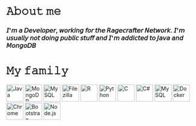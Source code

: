 <body>
  <h1>𝙰𝚋𝚘𝚞𝚝 𝚖𝚎</h1>
  <h3>𝘐'𝘮 𝘢 𝘋𝘦𝘷𝘦𝘭𝘰𝘱𝘦𝘳, 𝘸𝘰𝘳𝘬𝘪𝘯𝘨 𝘧𝘰𝘳 𝘵𝘩𝘦 𝘙𝘢𝘨𝘦𝘤𝘳𝘢𝘧𝘵𝘦𝘳 𝘕𝘦𝘵𝘸𝘰𝘳𝘬. 𝘐'𝘮 𝘶𝘴𝘶𝘢𝘭𝘭𝘺 𝘯𝘰𝘵 𝘥𝘰𝘪𝘯𝘨 𝘱𝘶𝘣𝘭𝘪𝘤 𝘴𝘵𝘶𝘧𝘧 𝘢𝘯𝘥 𝘐'𝘮 𝘢𝘥𝘥𝘪𝘤𝘵𝘦𝘥 𝘵𝘰 𝘑𝘢𝘷𝘢 𝘢𝘯𝘥 𝘔𝘰𝘯𝘨𝘰𝘋𝘉</h3>
  
  <h1>𝙼𝚢 𝚏𝚊𝚖𝚒𝚕𝚢</h1>
  <p align="left">
    <img src="https://cdn.jsdelivr.net/gh/devicons/devicon/icons/java/java-original.svg" alt="Java" width="45" height="45"/>
    <img src="https://cdn.jsdelivr.net/gh/devicons/devicon/icons/mongodb/mongodb-original.svg" alt="MongoDB" width="45" height="45"/>
    <img src="https://cdn.jsdelivr.net/gh/devicons/devicon/icons/mysql/mysql-original.svg" alt="MySQL" width="45" height="45"/>
    <img src="https://cdn.jsdelivr.net/gh/devicons/devicon/icons/filezilla/filezilla-plain.svg" alt="Filezilla" width="45" height="45"/>
    <img src="https://cdn.jsdelivr.net/gh/devicons/devicon/icons/r/r-original.svg" alt="R" width="45" height="45"/>
    <img src="https://cdn.jsdelivr.net/gh/devicons/devicon/icons/python/python-original.svg" alt="Python" width="45" height="45"/>
    <img src="https://cdn.jsdelivr.net/gh/devicons/devicon/icons/c/c-original.svg" alt="C" width="45" height="45"/>
    <img src="https://cdn.jsdelivr.net/gh/devicons/devicon/icons/csharp/csharp-original.svg" alt="C#" width="45" height="45"/>
    <img src="https://cdn.jsdelivr.net/gh/devicons/devicon/icons/mysql/mysql-original-wordmark.svg" alt="MySQL" width="45" height="45"/>
    <img src="https://cdn.jsdelivr.net/gh/devicons/devicon/icons/docker/docker-plain-wordmark.svg" alt="Docker" width="45" height="45"/>
    <img src="https://cdn.jsdelivr.net/gh/devicons/devicon/icons/chrome/chrome-original.svg" alt="Chrome" width="45" height="45"/>
    <img src="https://cdn.jsdelivr.net/gh/devicons/devicon/icons/bootstrap/bootstrap-original.svg" alt="Bootstrap" width="45" height="45"/>
    <img src="https://cdn.jsdelivr.net/gh/devicons/devicon/icons/nodejs/nodejs-original-wordmark.svg" alt="Node.js" width="45" height="45"/>
    </p>
</body>


